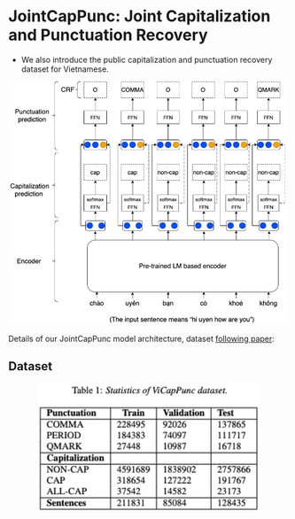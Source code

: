 # JointCapPunc: Joint Capitalization and Punctuation Recovery

- We also introduce the public capitalization and punctuation recovery dataset for Vietnamese.

<p align="center">	
<img width="600" alt="model" src="model.png">
</p>


Details of our JointCapPunc model architecture, dataset  [following paper](#):


## Dataset

<p align="center">	
<img width="400" alt="statistic" src="statistic.png">
</p>